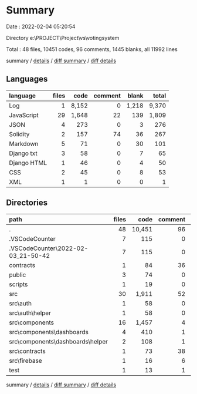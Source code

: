 # Summary

Date : 2022-02-04 05:20:54

Directory e:\PROJECT\Project\vs\votingsystem

Total : 48 files,  10451 codes, 96 comments, 1445 blanks, all 11992 lines

summary / [details](details.md) / [diff summary](diff.md) / [diff details](diff-details.md)

## Languages
| language | files | code | comment | blank | total |
| :--- | ---: | ---: | ---: | ---: | ---: |
| Log | 1 | 8,152 | 0 | 1,218 | 9,370 |
| JavaScript | 29 | 1,648 | 22 | 139 | 1,809 |
| JSON | 4 | 273 | 0 | 3 | 276 |
| Solidity | 2 | 157 | 74 | 36 | 267 |
| Markdown | 5 | 71 | 0 | 30 | 101 |
| Django txt | 3 | 58 | 0 | 7 | 65 |
| Django HTML | 1 | 46 | 0 | 4 | 50 |
| CSS | 2 | 45 | 0 | 8 | 53 |
| XML | 1 | 1 | 0 | 0 | 1 |

## Directories
| path | files | code | comment | blank | total |
| :--- | ---: | ---: | ---: | ---: | ---: |
| . | 48 | 10,451 | 96 | 1,445 | 11,992 |
| .VSCodeCounter | 7 | 115 | 0 | 32 | 147 |
| .VSCodeCounter\2022-02-03_21-50-42 | 7 | 115 | 0 | 32 | 147 |
| contracts | 1 | 84 | 36 | 18 | 138 |
| public | 3 | 74 | 0 | 6 | 80 |
| scripts | 1 | 19 | 0 | 6 | 25 |
| src | 30 | 1,911 | 52 | 146 | 2,109 |
| src\auth | 1 | 58 | 0 | 7 | 65 |
| src\auth\helper | 1 | 58 | 0 | 7 | 65 |
| src\components | 16 | 1,457 | 4 | 92 | 1,553 |
| src\components\dashboards | 4 | 410 | 1 | 27 | 438 |
| src\components\dashboards\helper | 2 | 108 | 1 | 8 | 117 |
| src\contracts | 1 | 73 | 38 | 18 | 129 |
| src\firebase | 1 | 16 | 6 | 5 | 27 |
| test | 1 | 13 | 1 | 6 | 20 |

summary / [details](details.md) / [diff summary](diff.md) / [diff details](diff-details.md)